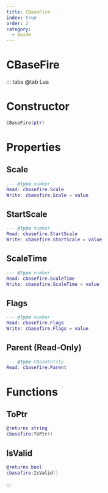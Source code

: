 ```yaml
---
title: CBaseFire
index: true
order: 2
category:
  - Guide
---
```


# CBaseFire

::: tabs
@tab Lua
# Constructor
```lua
CBaseFire(ptr)
```
# Properties
## Scale 
```lua
--- @type number
Read: cbasefire.Scale
Write: cbasefire.Scale = value
```
## StartScale 
```lua
--- @type number
Read: cbasefire.StartScale
Write: cbasefire.StartScale = value
```
## ScaleTime 
```lua
--- @type number
Read: cbasefire.ScaleTime
Write: cbasefire.ScaleTime = value
```
## Flags 
```lua
--- @type number
Read: cbasefire.Flags
Write: cbasefire.Flags = value
```
## Parent (Read-Only)
```lua
--- @type CBaseEntity
Read: cbasefire.Parent
```
# Functions
## ToPtr
```lua
@returns string
cbasefire:ToPtr()
```
## IsValid
```lua
@returns bool
cbasefire:IsValid()
```

:::
